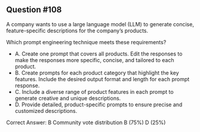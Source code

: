 ## Question #108

A company wants to use a large language model (LLM) to generate concise, feature-specific descriptions for the company’s products.

Which prompt engineering technique meets these requirements?

- A. Create one prompt that covers all products. Edit the responses to make the responses more specific, concise, and tailored to each product.
- B. Create prompts for each product category that highlight the key features. Include the desired output format and length for each prompt response.
- C. Include a diverse range of product features in each prompt to generate creative and unique descriptions.
- D. Provide detailed, product-specific prompts to ensure precise and customized descriptions. 

Correct Answer: 
B Community vote distribution B (75%) D (25%)
